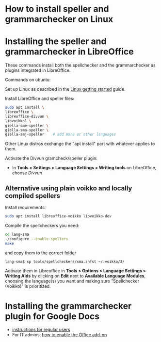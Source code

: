 # How to install speller and grammarchecker on Linux


# Installing the speller and grammarchecker in LibreOffice


These commands install both the spellchecker and the grammarchecker as plugins integrated in LibreOffice.

Commands on ubuntu:

Set up Linux as described in the [Linux getting started](/infra/GettingStartedOnLinux.html) guide.

Install LibreOffice and speller files:

```sh
sudo apt install \
libreoffice \
libreoffice-divvun \
libvoikko1 \
giella-sme-speller \
giella-sma-speller \
giella-smj-speller    # add more or other languages
```

Other Linux distros exchange the "apt install" part with whatever applies to them.

Activate the Divvun gramcheck/speller plugin:

- In **Tools > Settings > Language Settings > Writing tools** on LibreOffice, choose _Divvun_

## Alternative using plain voikko and locally compiled spellers

Install requirements:

```sh
sudo apt install libreoffice-voikko libvoikko-dev
```

Compile the spellcheckers you need:

```sh
cd lang-sma
./configure --enable-spellers
make
```

and copy them to the correct folder

```sh
lang-sma$ cp tools/spellcheckers/sma.zhfst ~/.voikko/3/
```

Activate them in Libreoffice in **Tools > Options > Language Settings > Writing Aids** by clicking on **Edit** next to **Available Language Modules**, choosing the language(s) you want and making sure "Spellchecker (Voikko)" is prioritized.

# Installing the grammarchecker plugin for Google Docs

- [instructions for regular users](https://divvun.no/en/korrektur/gramcheck.html)
- For IT admins: [how to enable the Office add-on](install-admin.md)


